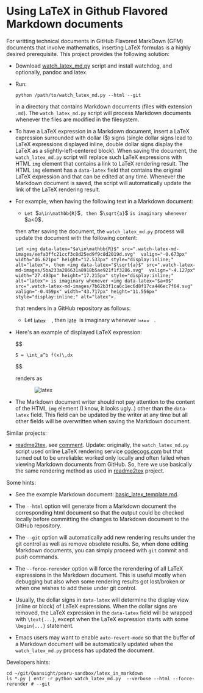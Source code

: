<!--watch-latex-md

This document is processed by watch_latex_md.py program, see

  https://github.com/Quansight/pearu-sandbox/latex_in_markdown/

You can edit this document as you wish. You can also edit the LaTeX
data in img elements, but only the content of `latex-data`:

  1. To automatically update the LaTeX rendering in img element, edit
     the file while watch_latex_md.py is running.

  2. Never change the beginning (`<img latex-data="...`) and the end
     (`...alt="latex">`) parts of the LaTeX img elements as these are
     used by the watch_latex_md.py script.

  3. Changes to other parts of the LaTeX img elements will be
     overwritten.

Enjoy LaTeXing!
-->


# Using LaTeX in Github Flavored Markdown documents

For writting technical documents in GitHub Flavored MarkDown (GFM)
documents that involve mathematics, inserting LaTeX formulas is a
highly desired prerequisite. This project provides the following
solution:

- Download [watch_latex_md.py](watch_latex_md.py) script and install
  watchdog, and optionally, pandoc and latex.
  
- Run:
  ```
  python /path/to/watch_latex_md.py --html --git
  ```

  in a directory that contains Markdown documents (files with
  extension `.md`). The `watch_latex_md.py` script will process
  Markdown documents whenever the files are modified in the
  filesystem.

- To have a LaTeX expression in a Markdown document, insert a LaTeX
  expression surrounded with dollar (&#0036;) signs (single dollar
  signs lead to LaTeX expressions displayed inline, double dollar
  signs display the LaTeX as a slightly-left-centered block). When
  saving the document, the `watch_latex_md.py` script will replace
  such LaTeX expressions with HTML `img` element that contains a link
  to LaTeX rendering result. The HTML `img` element has a `data-latex`
  field that contains the original LaTeX expression and that can be
  edited at any time. Whenever the Markdown document is saved, the
  script will automatically update the link of the LaTeX rendering
  result.

- For example, when having the following text in a Markdown document:

  - `Let `&#0036;`a\in\mathbb{R}`&#0036;`, then `&#0036;`\sqrt{a}`&#0036; `is imaginary whenever` &#0036;a<0&#0036;`.` 

  then after saving the document, the `watch_latex_md.py` process will
  update the document with the following content:
  ```
  Let <img data-latex="$a\in\mathbb{R}$" src=".watch-latex-md-images/eefa3ffc21ccf3c8d25ed9f9c8d2019d.svg"  valign="-0.673px" width="46.621px" height="12.533px" style="display:inline;" alt="latex">, then <img data-latex="$\sqrt{a}$" src=".watch-latex-md-images/5ba233a286631a8918b5ae921f1f3286.svg"  valign="-4.127px" width="27.493px" height="17.215px" style="display:inline;" alt="latex"> is imaginary whenever <img data-latex="$a<0$" src=".watch-latex-md-images/7b62b3f1ca6c1ec6d8f17ca446ec7f64.svg"  valign="-0.459px" width="43.717px" height="11.556px" style="display:inline;" alt="latex">. 
  ```
  that renders in a GitHub repository as follows:

  - Let <img data-latex="$a\in\mathbb{R}$" src=".watch-latex-md-images/eefa3ffc21ccf3c8d25ed9f9c8d2019d.svg"  valign="-0.673px" width="46.621px" height="12.533px" style="display:inline;" alt="latex">, then <img data-latex="$\sqrt{a}$" src=".watch-latex-md-images/5ba233a286631a8918b5ae921f1f3286.svg"  valign="-4.127px" width="27.493px" height="17.215px" style="display:inline;" alt="latex"> is imaginary whenever <img data-latex="$a<0$" src=".watch-latex-md-images/7b62b3f1ca6c1ec6d8f17ca446ec7f64.svg"  valign="-0.459px" width="43.717px" height="11.556px" style="display:inline;" alt="latex">. 


- Here's an example of displayed LaTeX expression:

  &#0036;&#0036;
  ```
  S = \int_a^b f(x)\,dx
  ```
  &#0036;&#0036;

  renders as

    <img data-latex="
$$
S = \int_a^b f(x)\,dx
$$
" src=".watch-latex-md-images/9f933fe2ccfca4c1046eab7a1ea29d02.svg"  style="display:block;margin-left:50px;margin-right:auto;padding:0px" alt="latex">

- The Markdown document writer should not pay attention to the content
  of the HTML `img` element (I know, it looks ugly..) other than the
  `data-latex` field. This field can be updated by the writer at any
  time but all other fields will be overwritten when saving the
  Markdown document.

Similar projects:

- [readme2tex](https://github.com/leegao/readme2tex), see
  [comment](https://github.com/Quansight/pearu-sandbox/pull/16#issuecomment-639463851). Update:
  originally, the `watch_latex_md.py` script used online LaTeX
  rendering service [codecogs.com](https://codecogs.com) but that
  turned out to be unreliable: worked only locally and often failed
  when viewing Markdown documents from GitHub. So, here we use
  basically the same rendering method as used in
  [readme2tex](https://github.com/leegao/readme2tex) project.

Some hints:

- See the example Markdown document: [basic_latex_template.md](basic_latex_template.md).

- The `--html` option will generate from a Markdown document the
  corresponding html document so that the output could be checked
  locally before committing the changes to Markdown document to the
  GitHub repository.

- The `--git` option will automatically add new rendering results
  under the git control as well as remove obsolete results. So, when
  done editing Markdown documents, you can simply proceed with `git`
  commit and push commands.

- The `--force-rerender` option will force the rerendering of all
  LaTeX expressions in the Markdown document. This is useful mostly
  when debugging but also when some rendering results got lost/broken
  or when one wishes to add these under git control.

- Usually, the dollar signs in `data-latex` will determine the display
  view (inline or block) of LaTeX expressions. When the dollar signs
  are removed, the LaTeX expression in the `data-latex` field will be
  wrapped with `\text{...}`, except when the LaTeX expression starts
  with some `\begin{...}` statement.

- Emacs users may want to enable `auto-revert-mode` so that the buffer
  of a Markdown document will be automatically updated when the
  `watch_latex_md.py` process has updated the document.

Developers hints:
```
cd ~/git/Quansight/pearu-sandbox/latex_in_markdown
ls *.py | entr -r python watch_latex_md.py  --verbose --html --force-rerender # --git
```
